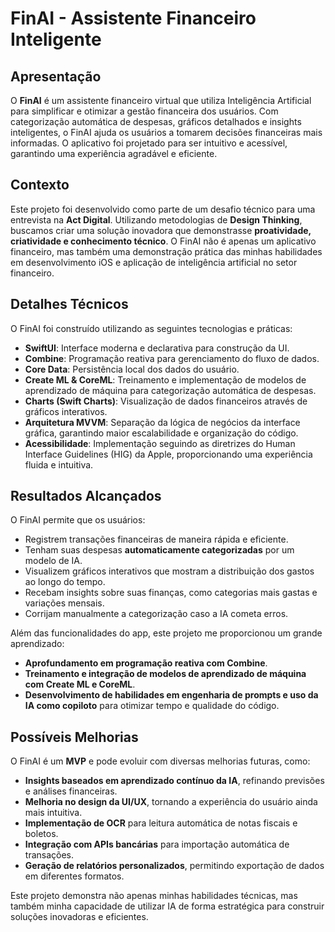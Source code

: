 # FinAI - Assistente Financeiro Inteligente

## Apresentação
O **FinAI** é um assistente financeiro virtual que utiliza Inteligência Artificial para simplificar e otimizar a gestão financeira dos usuários. Com categorização automática de despesas, gráficos detalhados e insights inteligentes, o FinAI ajuda os usuários a tomarem decisões financeiras mais informadas. O aplicativo foi projetado para ser intuitivo e acessível, garantindo uma experiência agradável e eficiente.

## Contexto
Este projeto foi desenvolvido como parte de um desafio técnico para uma entrevista na **Act Digital**. Utilizando metodologias de **Design Thinking**, buscamos criar uma solução inovadora que demonstrasse **proatividade, criatividade e conhecimento técnico**. O FinAI não é apenas um aplicativo financeiro, mas também uma demonstração prática das minhas habilidades em desenvolvimento iOS e aplicação de inteligência artificial no setor financeiro.

## Detalhes Técnicos
O FinAI foi construído utilizando as seguintes tecnologias e práticas:
- **SwiftUI**: Interface moderna e declarativa para construção da UI.
- **Combine**: Programação reativa para gerenciamento do fluxo de dados.
- **Core Data**: Persistência local dos dados do usuário.
- **Create ML & CoreML**: Treinamento e implementação de modelos de aprendizado de máquina para categorização automática de despesas.
- **Charts (Swift Charts)**: Visualização de dados financeiros através de gráficos interativos.
- **Arquitetura MVVM**: Separação da lógica de negócios da interface gráfica, garantindo maior escalabilidade e organização do código.
- **Acessibilidade**: Implementação seguindo as diretrizes do Human Interface Guidelines (HIG) da Apple, proporcionando uma experiência fluida e intuitiva.

## Resultados Alcançados
O FinAI permite que os usuários:
- Registrem transações financeiras de maneira rápida e eficiente.
- Tenham suas despesas **automaticamente categorizadas** por um modelo de IA.
- Visualizem gráficos interativos que mostram a distribuição dos gastos ao longo do tempo.
- Recebam insights sobre suas finanças, como categorias mais gastas e variações mensais.
- Corrijam manualmente a categorização caso a IA cometa erros.

Além das funcionalidades do app, este projeto me proporcionou um grande aprendizado:
- **Aprofundamento em programação reativa com Combine**.
- **Treinamento e integração de modelos de aprendizado de máquina com Create ML e CoreML**.
- **Desenvolvimento de habilidades em engenharia de prompts e uso da IA como copiloto** para otimizar tempo e qualidade do código.

## Possíveis Melhorias
O FinAI é um **MVP** e pode evoluir com diversas melhorias futuras, como:
- **Insights baseados em aprendizado contínuo da IA**, refinando previsões e análises financeiras.
- **Melhoria no design da UI/UX**, tornando a experiência do usuário ainda mais intuitiva.
- **Implementação de OCR** para leitura automática de notas fiscais e boletos.
- **Integração com APIs bancárias** para importação automática de transações.
- **Geração de relatórios personalizados**, permitindo exportação de dados em diferentes formatos.

Este projeto demonstra não apenas minhas habilidades técnicas, mas também minha capacidade de utilizar IA de forma estratégica para construir soluções inovadoras e eficientes.

